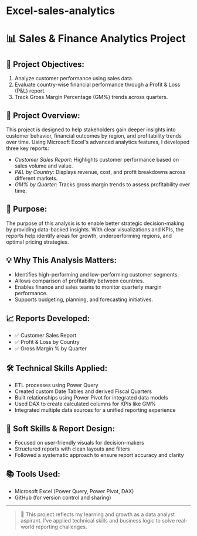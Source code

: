 # Excel-sales-analytics
# 📊 Sales & Finance Analytics Project

## 🚀 Project Objectives:
1. Analyze customer performance using sales data.
2. Evaluate country-wise financial performance through a Profit & Loss (P&L) report.
3. Track Gross Margin Percentage (GM%) trends across quarters.

## 🧠 Project Overview:
This project is designed to help stakeholders gain deeper insights into customer behavior, financial outcomes by region, and profitability trends over time. Using Microsoft Excel's advanced analytics features, I developed three key reports:
- *Customer Sales Report*: Highlights customer performance based on sales volume and value.
- *P&L by Country*: Displays revenue, cost, and profit breakdowns across different markets.
- *GM% by Quarter*: Tracks gross margin trends to assess profitability over time.

## 🎯 Purpose:
The purpose of this analysis is to enable better strategic decision-making by providing data-backed insights. With clear visualizations and KPIs, the reports help identify areas for growth, underperforming regions, and optimal pricing strategies.

## 💡 Why This Analysis Matters:
- Identifies high-performing and low-performing customer segments.
- Allows comparison of profitability between countries.
- Enables finance and sales teams to monitor quarterly margin performance.
- Supports budgeting, planning, and forecasting initiatives.

## 📈 Reports Developed:
- ✅ Customer Sales Report  
- ✅ Profit & Loss by Country  
- ✅ Gross Margin % by Quarter

## 🛠 Technical Skills Applied:
- ETL processes using Power Query
- Created custom Date Tables and derived Fiscal Quarters
- Built relationships using Power Pivot for integrated data models
- Used DAX to create calculated columns for KPIs like GM%
- Integrated multiple data sources for a unified reporting experience

## 🤝 Soft Skills & Report Design:
- Focused on user-friendly visuals for decision-makers
- Structured reports with clean layouts and filters
- Followed a systematic approach to ensure report accuracy and clarity

## 📚 Tools Used:
- Microsoft Excel (Power Query, Power Pivot, DAX)
- GitHub (for version control and sharing)

---

> 📌 This project reflects my learning and growth as a data analyst aspirant. I’ve applied technical skills and business logic to solve real-world reporting challenges.
